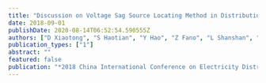 ```yaml
---
title: "Discussion on Voltage Sag Source Locating Method in Distribution Network"
date: 2018-09-01
publishDate: 2020-08-14T06:52:54.590555Z
authors: ["D Xiaotong", "S Haotian", "Y Hao", "Z Fano", "L Shanshan", "Z Jun", "W Xinxiang", "L Yongheng"]
publication_types: ["1"]
abstract: ""
featured: false
publication: "*2018 China International Conference on Electricity Distribution (CICED)*"
---
```


